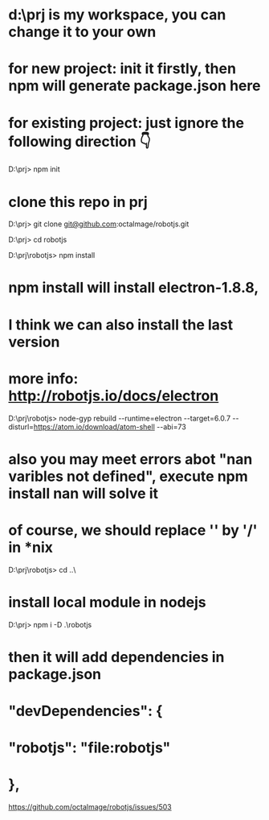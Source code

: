 
# d:\prj is my workspace, you can change it to your own 
# for new project: init it firstly, then npm will generate package.json here 
# for existing project: just ignore the following direction 👇
D:\prj> npm init 

# clone this repo in prj 
D:\prj> git clone git@github.com:octalmage/robotjs.git

D:\prj> cd robotjs

D:\prj\robotjs> npm install
# npm install will install electron-1.8.8, 
# I think we can also install the last version

# more info: http://robotjs.io/docs/electron
D:\prj\robotjs> node-gyp rebuild --runtime=electron --target=6.0.7 --disturl=https://atom.io/download/atom-shell --abi=73  

# also you may meet errors abot "nan varibles not defined", execute npm install nan will solve it

# of course, we should replace '\' by '/' in *nix
D:\prj\robotjs> cd ..\

# install local module in nodejs
D:\prj> npm i -D .\robotjs
# then it will add dependencies in package.json
# "devDependencies": {
#   "robotjs": "file:robotjs"
# },


https://github.com/octalmage/robotjs/issues/503